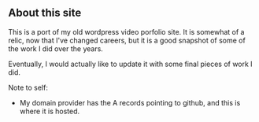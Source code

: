 About this site
---------------

This is a port of my old wordpress video porfolio site. It is somewhat of a relic, now that I've changed careers, but it is a good snapshot of some of the work I did over the years. 

Eventually, I would actually like to update it with some final pieces of work I did.

Note to self:
* My domain provider has the A records pointing to github, and this is where it is hosted.
